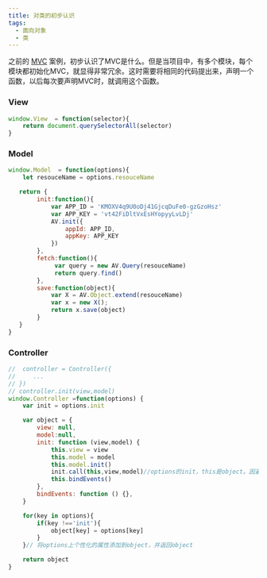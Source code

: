 ```yaml
---
title: 对类的初步认识
tags:
  - 面向对象
  - 类
---
```


之前的 [MVC](https://jiangnana.fun/2018/12/26/什么是MVC) 案例，初步认识了MVC是什么。但是当项目中，有多个模块，每个模块都初始化MVC，就显得非常冗余。这时需要将相同的代码提出来，声明一个函数，以后每次要声明MVC时，就调用这个函数。
<!-- more -->

### View

```javascript
window.View  = function(selector){
    return document.querySelectorAll(selector)
}
```

### Model

```javascript
window.Model  = function(options){
    let resouceName = options.resouceName

   return {
        init:function(){
            var APP_ID = 'KMOXV4q9U0oDj41GjcqDuFe0-gzGzoHsz'
            var APP_KEY = 'vt42FiDltVxEsHYopyyLvLDj'
            AV.init({
                appId: APP_ID,
                appKey: APP_KEY
            })
        },
        fetch:function(){
             var query = new AV.Query(resouceName)
             return query.find()
        },
        save:function(object){
            var X = AV.Object.extend(resouceName)
            var x = new X();
            return x.save(object)
        }
   }
}
```

### Controller

```javascript
//  controller = Controller({
//     ...
// })
// controller.init(view,model)
window.Controller =function(options) {
    var init = options.init

    var object = {
        view: null,
        model:null,
        init: function (view,model) {
            this.view = view
            this.model = model
            this.model.init()
            init.call(this,view,model)//options的init，this是object。因遍历了options，所以object里也有option自带的属性
            this.bindEvents()
        },
        bindEvents: function () {},
    }

    for(key in options){
        if(key !=='init'){
            object[key] = options[key]
        }
    }// 将options上个性化的属性添加到object，并返回object

    return object
}
```
